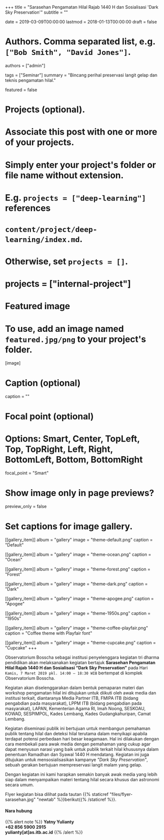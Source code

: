 +++
title = "Sarasehan Pengamatan Hilal Rajab 1440 H dan Sosialisasi 'Dark Sky Preservation'"
subtitle = ""

date = 2019-03-09T00:00:00
lastmod = 2018-01-13T00:00:00
draft = false

# Authors. Comma separated list, e.g. `["Bob Smith", "David Jones"]`.
authors = ["admin"]

tags = ["Seminar"]
summary = "Bincang perihal preservasi langit gelap dan teknis pengamatan hilal."

featured = false

# Projects (optional).
#   Associate this post with one or more of your projects.
#   Simply enter your project's folder or file name without extension.
#   E.g. `projects = ["deep-learning"]` references 
#   `content/project/deep-learning/index.md`.
#   Otherwise, set `projects = []`.
# projects = ["internal-project"]

# Featured image
# To use, add an image named `featured.jpg/png` to your project's folder. 
[image]
  # Caption (optional)
  caption = ""

  # Focal point (optional)
  # Options: Smart, Center, TopLeft, Top, TopRight, Left, Right, BottomLeft, Bottom, BottomRight
  focal_point = "Smart"

  # Show image only in page previews?
  preview_only = false

# Set captions for image gallery.

[[gallery_item]]
album = "gallery"
image = "theme-default.png"
caption = "Default"

[[gallery_item]]
album = "gallery"
image = "theme-ocean.png"
caption = "Ocean"

[[gallery_item]]
album = "gallery"
image = "theme-forest.png"
caption = "Forest"

[[gallery_item]]
album = "gallery"
image = "theme-dark.png"
caption = "Dark"

[[gallery_item]]
album = "gallery"
image = "theme-apogee.png"
caption = "Apogee"

[[gallery_item]]
album = "gallery"
image = "theme-1950s.png"
caption = "1950s"

[[gallery_item]]
album = "gallery"
image = "theme-coffee-playfair.png"
caption = "Coffee theme with Playfair font"

[[gallery_item]]
album = "gallery"
image = "theme-cupcake.png"
caption = "Cupcake"
+++

Observatorium Bosscha sebagai institusi penyelenggara kegiatan tri dharma pendidikan akan melaksanakan kegiatan bertajuk **Sarasehan Pengamatan Hilal Rajab 1440 H dan Sosialisasi “Dark Sky Preservation”** pada Hari `Kamis, 7 Maret 2019 pkl. 14:00 – 18:30 WIB` bertempat di komplek Observatorium Bosscha.

Kegiatan akan diselenggarakan dalam bentuk pemaparan materi dan workshop pengamatan hilal ini ditujukan untuk diikuti oleh awak media dan institusi terkait, diantaranya Media Partner ITB, FMIPA ITB (bidang pengabdian pada masyarakat), LPPM ITB (bidang pengabdian pada masyarakat), LAPAN, Kementerian Agama RI, Imah Noong, SESKOAU, KOWAD, SESPIMPOL, Kades Lembang, Kades Gudangkahuripan, Camat Lembang.

Kegiatan diseminasi publik ini bertujuan untuk membangun pemahaman publik tentang hilal dan deteksi hilal terutama dalam menyikapi apabila terdapat potensi perbedaan hari besar keagamaan. Hal ini dilakukan dengan cara membekali para awak media dengan pemahaman yang cukup agar dapat menyusun narasi yang baik untuk publik terkait hilal khususnya dalam penentuan Ramadhan dan Syawal 1440 H mendatang. Kegiatan ini juga ditujukan untuk mensosialisasikan kampanye *"Dark Sky Preservation"*, sebuah gerakan bertujuan mempreservasi langit malam yang gelap.

Dengan kegiatan ini kami harapkan semakin banyak awak media yang lebih siap dalam menyampaikan materi tentang hilal secara khusus dan astronomi secara umum.

Flyer kegiatan bisa dilihat pada tautan {{% staticref "files/flyer-sarasehan.jpg" "newtab" %}}berikut{{% /staticref %}}.

#### Nara hubung
{{% alert note %}}
**Yatny Yulianty** <br>
**+62 856 5900 2915** <br>
**yulianty[at]as.itb.ac.id**
{{% /alert %}}
